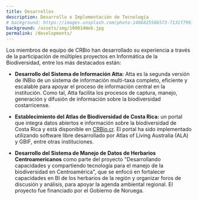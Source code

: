 ```yaml
---
title: Desarrollos
description: Desarrollo e Implementación de Tecnología
# background: https://images.unsplash.com/photo-1486825586573-7131f7991bdd?auto=format&w=2000
background: /assets/img/100014Web.jpg
permalink: /developments/
---
```


Los miembros de equipo de CRBio han desarrollado su experiencia a través de la participación de múltiples proyectos en Informática de la Biodiversidad, entre los más destacados están:

- **Desarrollo del Sistema de Información Atta:** Atta es la segunda versión de INBio de un sistema de información multi-taxa completo, eficiente y escalable para apoyar el proceso de información central en la institución. Como tal, Atta facilita los procesos de captura, manejo, generación y difusión de información sobre la biodiversidad costarricense.

- **Establecimiento del Atlas de Biodiversidad de Costa Rica:** un portal que integra datos abiertos e información sobre la biodiversidad de Costa Rica y está disponible en [CRBio.cr](http://crbio.cr). El portal ha sido implementado utilizando software libre desarrollado por Atlas of Living Australia (ALA) y GBIF, entre otras instituciones.

- **Desarrollo del Sistema de Manejo de Datos de Herbarios Centroamericanos** como parte del proyecto "Desarrollando capacidades y compartiendo tecnología para el manejo de la biodiversidad en Centroamérica", que se enfocó en fortalecer capacidades en BI de los herbarios de la región y organizar foros de discusión y análisis, para apoyar la agenda ambiental regional. El proyecto fue financiado por el Gobierno de Noruega.

